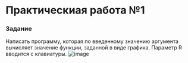 # Практическиая работа №1
### Задание
Написать программу, которая по введенному значению аргумента вычисляет значение функции, заданной в виде графика. Параметр R вводится с клавиатуры.
![image](https://github.com/Santab2023/lab1/assets/134142586/78ef85bb-1262-4bad-b533-834d082e803d)

